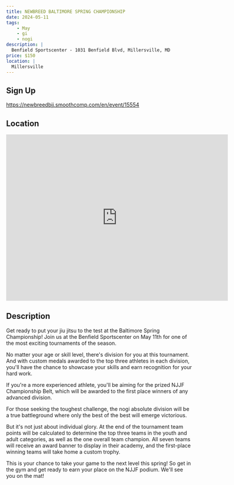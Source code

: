 ```yaml
---
title: NEWBREED BALTIMORE SPRING CHAMPIONSHIP
date: 2024-05-11
tags:
    - May
    - gi 
    - nogi 
description: |
  Benfield Sportscenter - 1031 Benfield Blvd, Millersville, MD
price: $150
location: |
  Millersville
---
```

## Sign Up
https://newbreedbjj.smoothcomp.com/en/event/15554

## Location
<iframe src="https://www.google.com/maps/embed?pb=!1m18!1m12!1m3!1d12345.6789!2d-76.6304667!3d39.0940716!2m3!1f0!2f0!3f0!3m2!1i1024!2i768!4f13.1!3m3!1m2!1s0x0%3A0x0!2z39.0940716!5e0!3m2!1sen!2sus!4v1234567890" width="600" height="450" style="border:0;" allowfullscreen="" loading="lazy"></iframe>

## Description
Get ready to put your jiu jitsu to the test at the Baltimore Spring
Championship! Join us at the Benfield Sportscenter on May 11th for one of the most
exciting tournaments of the season.


No matter your age or skill level, there's division for you at this
tournament. And with custom medals awarded to the top three athletes in
each division, you'll have the chance to showcase your skills and earn
recognition for your hard work.


If you're a more experienced athlete, you'll be aiming for the prized
NJJF Championship Belt, which will be awarded to the first place winners
of any advanced division.


For those seeking the toughest challenge, the nogi absolute division
will be a true battleground where only the best of the best will emerge
victorious.


But it's not just about individual glory. At the end of the tournament
team points will be calculated to determine the top three teams in the
youth and adult categories, as well as the one overall team champion.
All seven teams will receive an award banner to display in their
academy, and the first-place winning teams will take home a custom
trophy.


This is your chance to take your game to the next level this spring! So
get in the gym and get ready to earn your place on the NJJF podium.
We'll see you on the mat!